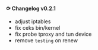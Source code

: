 #### ⟳ Changelog v0.2.1
- adjust iptables
- fix ceks bin/kernel
- fix probe tproxy and tun device
- remove `testing` on renew